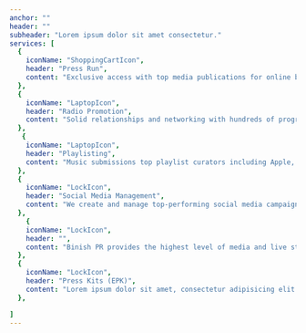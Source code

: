 ```yaml
---
anchor: ""
header: ""
subheader: "Lorem ipsum dolor sit amet consectetur."
services: [
  {
    iconName: "ShoppingCartIcon",
    header: "Press Run",
    content: "Exclusive access with top media publications for online blogs, interviews and mobile platforms."
  },
  {
    iconName: "LaptopIcon",
    header: "Radio Promotion",
    content: "Solid relationships and networking with hundreds of program directors accross the country."
  },
   {
    iconName: "LaptopIcon",
    header: "Playlisting",
    content: "Music submissions top playlist curators including Apple, Spotify and Soundcloud."
  },
  {
    iconName: "LockIcon",
    header: "Social Media Management",
    content: "We create and manage top-performing social media campaigns. Our company manages social media networks such as Facebook, Instagram, Twitter, and Pinterest."
  },
    {
    iconName: "LockIcon",
    header: "",
    content: "Binish PR provides the highest level of media and live stream coaching for almost all video and on-camera scenarios."
  },
  {
    iconName: "LockIcon",
    header: "Press Kits (EPK)",
    content: "Lorem ipsum dolor sit amet, consectetur adipisicing elit. Minima maxime quam architecto quo inventore harum ex magni, dicta impedit."
  },

]
---
```


